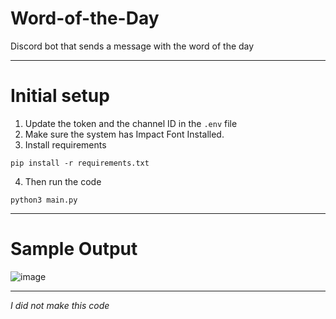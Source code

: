 # Word-of-the-Day
Discord bot that sends a message with the word of the day

---
# Initial setup
1. Update the token and the channel ID in the `.env` file
2. Make sure the system has Impact Font Installed. 
3. Install requirements 
```
pip install -r requirements.txt
```
4. Then run the code 
```
python3 main.py
```

---
# Sample Output

![image](https://github.com/Personman20/Word-of-the-Day/blob/main/sample-out.png)

---
*I did not make this code*
